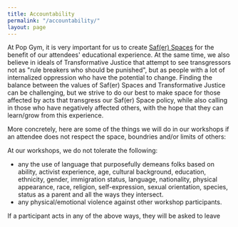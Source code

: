 ```yaml
---
title: Accountability
permalink: "/accountability/"
layout: page
---
```


At Pop Gym, it is very important for us to create [Saf(er) Spaces](safespace.md) for the benefit of our attendees' educational experience. At the same time, we also believe in ideals of Transformative Justice that attempt to see transgressors not as "rule breakers who should be punished", but as people with a lot of internalized oppression who have the potential to change. Finding the balance between the values of Saf(er) Spaces and Transformative Justice can be challenging, but we strive to do our best to make space for those affected by acts that transgress our Saf(er) Space policy, while also calling in those who have negatively affected others, with the hope that they can learn/grow from this experience. 

More concretely, here are some of the things we will do in our workshops if an attendee does not respect the space, boundries and/or limits of others:

At our workshops, we do not tolerate the following:

* any the use of language that purposefully demeans folks based on ability, activist experience, age, cultural background, education, ethnicity, gender, immigration status, language, nationality, physical appearance, race, religion, self-expression, sexual orientation, species, status as a parent and all the ways they intersect. 
* any physical/emotional violence against other workshop participants.   

If a participant acts in any of the above ways, they will be asked to leave
